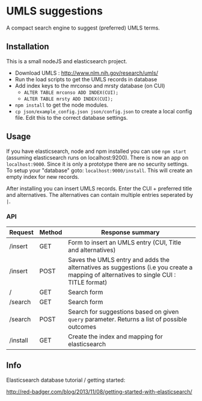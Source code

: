 UMLS suggestions
=========

A compact search engine to suggest (preferred) UMLS terms.

## Installation

This is a small nodeJS and elasticsearch project.

* Download UMLS : http://www.nlm.nih.gov/research/umls/
* Run the load scripts to get the UMLS records in database
* Add index keys to the mrconso and mrsty database (on CUI)
    * `ALTER TABLE mrconso ADD INDEX(CUI);`
    * `ALTER TABLE mrsty ADD INDEX(CUI);`
* `npm install` to get the node modules.
* `cp json/example_config.json json/config.json` to create a local config file. Edit this to the correct database settings.


## Usage

If you have elasticsearch, node and npm installed you can use `npm start` (assuming elasticsearch runs on localhost:9200). There is now an app on `localhost:9000`. Since it is only a prototype there are no security settings. To setup your "database" goto: `localhost:9000/install`. This will create an empty index for new records.

After installing you can insert UMLS records. Enter the CUI + preferred title and alternatives. The alternatives can contain multiple entries seperated by ` | `.


### API

| Request       | Method      | Response summary  |
| ------------- |-------------| -----|
| /insert      | GET | Form to insert an UMLS entry (CUI, Title and alternatives) |
| /insert      | POST      |   Saves the UMLS entry and adds the alternatives as suggestions (i.e you create a mapping of alternatives to single CUI : TITLE format) |
| / | GET      |  Search form |
| /search | GET      |  Search form |
| /search | POST      |  Search for suggestions based on given `query` parameter. Returns a list of possible outcomes  |
| /install | GET      |  Create the index and mapping for elasticsearch  |


## Info

Elasticsearch database tutorial / getting started:

http://red-badger.com/blog/2013/11/08/getting-started-with-elasticsearch/